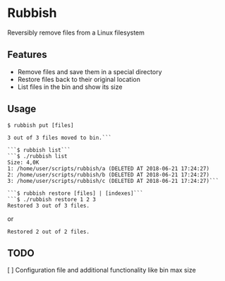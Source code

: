 # Rubbish
Reversibly remove files from a Linux filesystem  

## Features
* Remove files and save them in a special directory  
* Restore files back to their original location  
* List files in the bin and show its size  

## Usage
```$ rubbish put [files] ```

```$ ./rubbish put a b c  
3 out of 3 files moved to bin.```    

```$ rubbish list```  
```$ ./rubbish list
Size: 4,0K
1: /home/user/scripts/rubbish/a (DELETED AT 2018-06-21 17:24:27)
2: /home/user/scripts/rubbish/b (DELETED AT 2018-06-21 17:24:27)
3: /home/user/scripts/rubbish/c (DELETED AT 2018-06-21 17:24:27)```  

```$ rubbish restore [files] | [indexes]```  
```$ ./rubbish restore 1 2 3  
Restored 3 out of 3 files.
```  
or  
```$ ./rubbish restore /home/user/scripts/rubbish/a /home/user/scripts/rubbish/b  
Restored 2 out of 2 files.
```  

## TODO
[ ] Configuration file and additional functionality like bin max size
